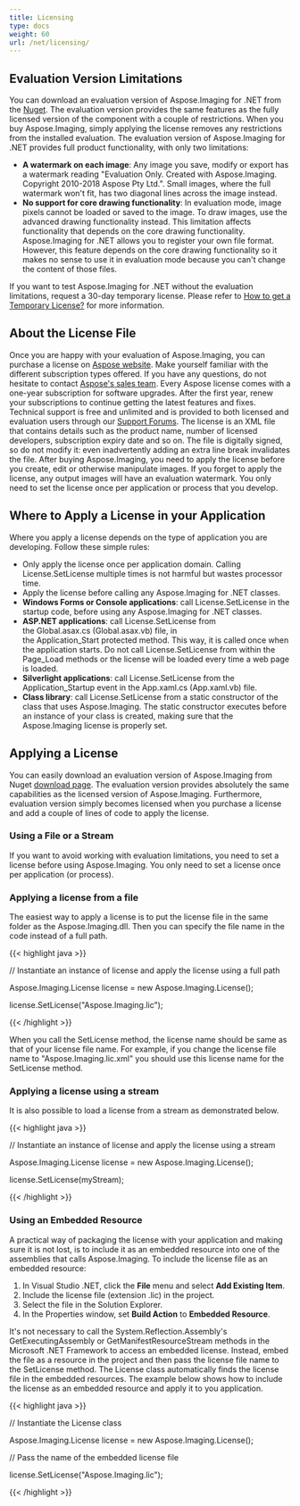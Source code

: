 ```yaml
---
title: Licensing
type: docs
weight: 60
url: /net/licensing/
---
```


## **Evaluation Version Limitations**
You can download an evaluation version of Aspose.Imaging for .NET from the [Nuget](https://www.nuget.org/packages/Aspose.Imaging/). The evaluation version provides the same features as the fully licensed version of the component with a couple of restrictions. When you buy Aspose.Imaging, simply applying the license removes any restrictions from the installed evaluation. The evaluation version of Aspose.Imaging for .NET provides full product functionality, with only two limitations:

- **A watermark on each image**: Any image you save, modify or export has a watermark reading "Evaluation Only. Created with Aspose.Imaging. Copyright 2010-2018 Aspose Pty Ltd.". Small images, where the full watermark won't fit, has two diagonal lines across the image instead.
- **No support for core drawing functionality**: In evaluation mode, image pixels cannot be loaded or saved to the image. To draw images, use the advanced drawing functionality instead. This limitation affects functionality that depends on the core drawing functionality. Aspose.Imaging for .NET allows you to register your own file format. However, this feature depends on the core drawing functionality so it makes no sense to use it in evaluation mode because you can't change the content of those files.

If you want to test Aspose.Imaging for .NET without the evaluation limitations, request a 30-day temporary license. Please refer to [How to get a Temporary License?](https://purchase.aspose.com/buy) for more information.
## **About the License File**
Once you are happy with your evaluation of Aspose.Imaging, you can purchase a license on [Aspose website](https://purchase.aspose.com/buy). Make yourself familiar with the different subscription types offered. If you have any questions, do not hesitate to contact [Aspose's sales team](https://about.aspose.com/contact). Every Aspose license comes with a one-year subscription for software upgrades. After the first year, renew your subscriptions to continue getting the latest features and fixes. Technical support is free and unlimited and is provided to both licensed and evaluation users through our [Support Forums](https://forum.aspose.com/). The license is an XML file that contains details such as the product name, number of licensed developers, subscription expiry date and so on. The file is digitally signed, so do not modify it: even inadvertently adding an extra line break invalidates the file. After buying Aspose.Imaging, you need to apply the license before you create, edit or otherwise manipulate images. If you forget to apply the license, any output images will have an evaluation watermark. You only need to set the license once per application or process that you develop.
## **Where to Apply a License in your Application**
Where you apply a license depends on the type of application you are developing. Follow these simple rules:

- Only apply the license once per application domain. Calling License.SetLicense multiple times is not harmful but wastes processor time.
- Apply the license before calling any Aspose.Imaging for .NET classes.
- **Windows Forms or Console applications**: call License.SetLicense in the startup code, before using any Aspose.Imaging for .NET classes.
- **ASP.NET applications**: call License.SetLicense from the Global.asax.cs (Global.asax.vb) file, in the Application_Start protected method. This way, it is called once when the application starts. Do not call License.SetLicense from within the Page_Load methods or the license will be loaded every time a web page is loaded.
- **Silverlight applications**: call License.SetLicense from the Application_Startup event in the App.xaml.cs (App.xaml.vb) file.
- **Class library**: call License.SetLicense from a static constructor of the class that uses Aspose.Imaging. The static constructor executes before an instance of your class is created, making sure that the Aspose.Imaging license is properly set.
## **Applying a License**
You can easily download an evaluation version of Aspose.Imaging from Nuget [download page](https://www.nuget.org/packages/Aspose.Imaging/). The evaluation version provides absolutely the same capabilities as the licensed version of Aspose.Imaging. Furthermore, evaluation version simply becomes licensed when you purchase a license and add a couple of lines of code to apply the license.
### **Using a File or a Stream**
If you want to avoid working with evaluation limitations, you need to set a license before using Aspose.Imaging. You only need to set a license once per application (or process).
### **Applying a license from a file**
The easiest way to apply a license is to put the license file in the same folder as the Aspose.Imaging.dll. Then you can specify the file name in the code instead of a full path.



{{< highlight java >}}

 // Instantiate an instance of license and apply the license using a full path

Aspose.Imaging.License license = new Aspose.Imaging.License();

license.SetLicense("Aspose.Imaging.lic");



{{< /highlight >}}



When you call the SetLicense method, the license name should be same as that of your license file name. For example, if you change the license file name to "Aspose.Imaging.lic.xml" you should use this license name for the SetLicense method.
### **Applying a license using a stream**
It is also possible to load a license from a stream as demonstrated below.



{{< highlight java >}}



// Instantiate an instance of license and apply the license using a stream

Aspose.Imaging.License license = new Aspose.Imaging.License();

license.SetLicense(myStream);



{{< /highlight >}}


### **Using an Embedded Resource**
A practical way of packaging the license with your application and making sure it is not lost, is to include it as an embedded resource into one of the assemblies that calls Aspose.Imaging. To include the license file as an embedded resource:

1. In Visual Studio .NET, click the **File** menu and select **Add Existing Item**.
1. Include the license file (extension .lic) in the project.
1. Select the file in the Solution Explorer.
1. In the Properties window, set **Build Action** to **Embedded Resource**.

It's not necessary to call the System.Reflection.Assembly's GetExecutingAssembly or GetManifestResourceStream methods in the Microsoft .NET Framework to access an embedded license. Instead, embed the file as a resource in the project and then pass the license file name to the SetLicense method. The License class automatically finds the license file in the embedded resources. The example below shows how to include the license as an embedded resource and apply it to you application.



{{< highlight java >}}

 // Instantiate the License class

Aspose.Imaging.License license = new Aspose.Imaging.License();



// Pass the name of the embedded license file

license.SetLicense("Aspose.Imaging.lic");

{{< /highlight >}}




